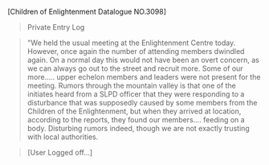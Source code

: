 [Children of Enlightenment Datalogue NO.3098]  
  
>Private Entry Log  
  
>"We held the usual meeting at the Enlightenment Centre today. However, once again the number of attending members dwindled again. On a normal day this would not have been an overt concern, as we can always go out to the street and recruit more. Some of our more..... upper echelon members and leaders were not present for the meeting. Rumors through the mountain valley is that one of the initiates heard from a SLPD officer that they were responding to a disturbance that was supposedly caused by some members from the Children of the Enlightenment, but when they arrived at location, according to the reports, they found our members.... feeding on a body. Disturbing rumors indeed, though we are not exactly trusting with local authorities.  
  
>[User Logged off...]  

